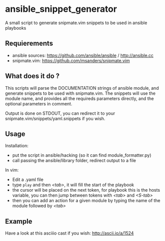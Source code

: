 ansible_snippet_generator
=========================

A small script to generate snipmate.vim snippets to be used in ansible playbooks

Requierements
-------------

- ansible sources: https://github.com/ansible/ansible / http://ansible.cc
- snipmate.vim: https://github.com/msanders/snipmate.vim

What does it do ?
-----------------

This scripts will parse the DOCUMENTATION strings of ansible module, and
generate snippets to be used with snipmate.vim. The snippets will use the module
name, and provides all the requireds parameters directly, and the optional
parameters in comment.

Output is done on STDOUT, you can redirect it to your
snipmate.vim/snippets/yaml.snippets if you wish.

Usage
-----

Installation:

- put the script in ansible/hacking (so it can find module_formatter.py)
- call passing the ansible/library folder, redirect output to a file

In vim:
- Edit a .yaml file
- type `play` and then _\<tab\>_, it will fill the start of the playbook
- the cursor will be placed on the next token, for playbook this is the hosts
  variable, you can then jump between tokens with _\<tab\>_ and _\<S-tab\>_
- then you can add an action for a given module by typing the name of the module
  followed by _\<tab\>_

Example
-------

Have a look at this asciiio cast if you wish: http://ascii.io/a/1524
